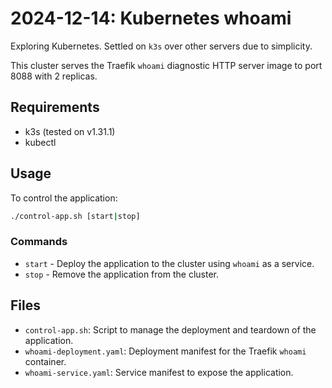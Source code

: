 # 2024-12-14: Kubernetes whoami

Exploring Kubernetes. Settled on `k3s` over other servers due to simplicity.

This cluster serves the Traefik `whoami` diagnostic HTTP server image to port 8088 with 2 replicas.

## Requirements
- k3s (tested on v1.31.1)
- kubectl

## Usage
To control the application:

```bash
./control-app.sh [start|stop]
```

### Commands
- `start`  - Deploy the application to the cluster using `whoami` as a service.
- `stop`   - Remove the application from the cluster.

## Files
- `control-app.sh`: Script to manage the deployment and teardown of the application.
- `whoami-deployment.yaml`: Deployment manifest for the Traefik `whoami` container.
- `whoami-service.yaml`: Service manifest to expose the application.
